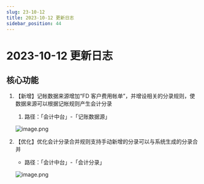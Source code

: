 ```yaml
---
slug: 23-10-12
title: 2023-10-12 更新日志
sidebar_position: 44
---
```



# 2023-10-12 更新日志


## **核心功能**

1. 【新增】记帐数据来源增加“FD 客户费用帐单”，并增设相关的分录规则，使数据来源可以根据记帐规则产生会计分录
    1. 路径：「会计中台」-「记账数据源」

    ![image.png](/assets/c8c51619acd541b040609f61faa295e7.png)

2. 【优化】优化会计分录合并规则支持手动新增的分录可以与系统生成的分录合并
    - 路径：「会计中台」-「会计分录」

    ![image.png](/assets/e875237e5add76afbebd43627a90cd5f.png)


